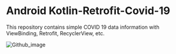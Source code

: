 # Android Kotlin-Retrofit-Covid-19
This repository contains simple COVID 19 data information with ViewBinding, Retrofit, RecyclerView, etc.

![Github_image](https://user-images.githubusercontent.com/71767978/119169242-a1b56a80-ba16-11eb-8853-c401d007d148.png)
